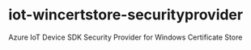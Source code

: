 # iot-wincertstore-securityprovider
Azure IoT Device SDK Security Provider for Windows Certificate Store 
